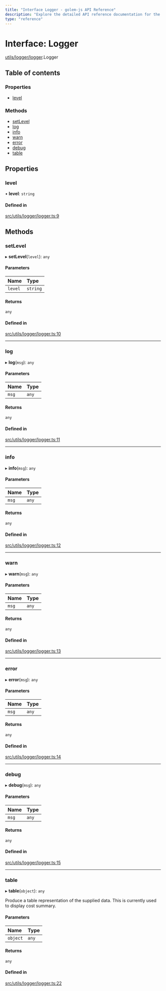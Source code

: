 ```yaml
---
title: "Interface Logger - golem-js API Reference"
description: "Explore the detailed API reference documentation for the Interface Logger within the golem-js SDK for the Golem Network."
type: "reference"
---
```

# Interface: Logger

[utils/logger/logger](../modules/utils_logger_logger).Logger

## Table of contents

### Properties

- [level](utils_logger_logger.Logger#level)

### Methods

- [setLevel](utils_logger_logger.Logger#setlevel)
- [log](utils_logger_logger.Logger#log)
- [info](utils_logger_logger.Logger#info)
- [warn](utils_logger_logger.Logger#warn)
- [error](utils_logger_logger.Logger#error)
- [debug](utils_logger_logger.Logger#debug)
- [table](utils_logger_logger.Logger#table)

## Properties

### level

• **level**: `string`

#### Defined in

[src/utils/logger/logger.ts:9](https://github.com/golemfactory/golem-js/blob/cfdb64d/src/utils/logger/logger.ts#L9)

## Methods

### setLevel

▸ **setLevel**(`level`): `any`

#### Parameters

| Name | Type |
| :------ | :------ |
| `level` | `string` |

#### Returns

`any`

#### Defined in

[src/utils/logger/logger.ts:10](https://github.com/golemfactory/golem-js/blob/cfdb64d/src/utils/logger/logger.ts#L10)

___

### log

▸ **log**(`msg`): `any`

#### Parameters

| Name | Type |
| :------ | :------ |
| `msg` | `any` |

#### Returns

`any`

#### Defined in

[src/utils/logger/logger.ts:11](https://github.com/golemfactory/golem-js/blob/cfdb64d/src/utils/logger/logger.ts#L11)

___

### info

▸ **info**(`msg`): `any`

#### Parameters

| Name | Type |
| :------ | :------ |
| `msg` | `any` |

#### Returns

`any`

#### Defined in

[src/utils/logger/logger.ts:12](https://github.com/golemfactory/golem-js/blob/cfdb64d/src/utils/logger/logger.ts#L12)

___

### warn

▸ **warn**(`msg`): `any`

#### Parameters

| Name | Type |
| :------ | :------ |
| `msg` | `any` |

#### Returns

`any`

#### Defined in

[src/utils/logger/logger.ts:13](https://github.com/golemfactory/golem-js/blob/cfdb64d/src/utils/logger/logger.ts#L13)

___

### error

▸ **error**(`msg`): `any`

#### Parameters

| Name | Type |
| :------ | :------ |
| `msg` | `any` |

#### Returns

`any`

#### Defined in

[src/utils/logger/logger.ts:14](https://github.com/golemfactory/golem-js/blob/cfdb64d/src/utils/logger/logger.ts#L14)

___

### debug

▸ **debug**(`msg`): `any`

#### Parameters

| Name | Type |
| :------ | :------ |
| `msg` | `any` |

#### Returns

`any`

#### Defined in

[src/utils/logger/logger.ts:15](https://github.com/golemfactory/golem-js/blob/cfdb64d/src/utils/logger/logger.ts#L15)

___

### table

▸ **table**(`object`): `any`

Produce a table representation of the supplied data.
This is currently used to display cost summary.

#### Parameters

| Name | Type |
| :------ | :------ |
| `object` | `any` |

#### Returns

`any`

#### Defined in

[src/utils/logger/logger.ts:22](https://github.com/golemfactory/golem-js/blob/cfdb64d/src/utils/logger/logger.ts#L22)
